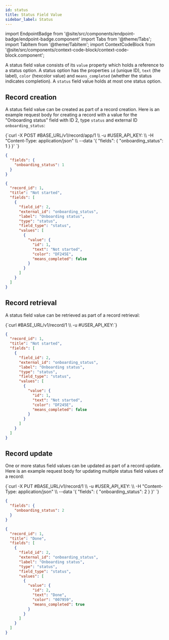 ```yaml
---
id: status
title: Status Field Value
sidebar_label: Status
---
```


import EndpointBadge from '@site/src/components/endpoint-badge/endpoint-badge.component'
import Tabs from '@theme/Tabs';
import TabItem from '@theme/TabItem';
import ContextCodeBlock from '@site/src/components/context-code-block/context-code-block.component';

A status field value consists of its `value` property which holds a reference to a status option. A status option has the properties `id` (unique ID), `text` (the label), `color` (hexcolor value) and `means_completed` (whether the status indicates completion). A `status` field value holds at most one status option.

## Record creation

<EndpointBadge method="POST" url="https://api.tapeapp.com/v1/record/app/{app_id}" />

A status field value can be created as part of a record creation. Here is an example request body for creating a record with a value for the "Onboarding status" field with ID 2, type `status` and external ID `onboarding_status`:

<Tabs defaultValue="curl">

<TabItem value="curl" label="cURL">
<ContextCodeBlock language="shell" title='➡️      Request'>
{`curl -X POST #BASE_URL/v1/record/app/1  \\
  -u #USER_API_KEY: \\
  -H "Content-Type: application/json" \\
  --data '{
    "fields": {
      "onboarding_status": 1
    }
  }' 
`}
</ContextCodeBlock>
</TabItem>

<TabItem value="json" label="JSON">

```json title="➡️      Request">
{
  "fields": {
    "onboarding_status": 1
  }
}
```

</TabItem>
</Tabs>

```json title="⬅️      Response"
{
  "record_id": 1,
  "title": "Not started",
  "fields": [
    {
      "field_id": 2,
      "external_id": "onboarding_status",
      "label": "Onboarding status",
      "type": "status",
      "field_type": "status",
      "values": [
        {
          "value": {
            "id": 1,
            "text": "Not started",
            "color": "DF245E",
            "means_completed": false
          }
        }
      ]
    }
  ]
}
```

## Record retrieval

<EndpointBadge method="GET" url="https://api.tapeapp.com/v1/record/{record_id}" />

A status field value can be retrieved as part of a record retrieval:

<ContextCodeBlock language="shell" title='➡️      Request'>
{`curl #BASE_URL/v1/record/1 \\
  -u #USER_API_KEY:`}
</ContextCodeBlock>

```json title='⬅️      Response'
{
  "record_id": 1,
  "title": "Not started",
  "fields": [
    {
      "field_id": 2,
      "external_id": "onboarding_status",
      "label": "Onboarding status",
      "type": "status",
      "field_type": "status",
      "values": [
        {
          "value": {
            "id": 1,
            "text": "Not started",
            "color": "DF245E",
            "means_completed": false
          }
        }
      ]
    }
  ]
}
```

## Record update

<EndpointBadge method="PUT" url="https://api.tapeapp.com/v1/record/{record_id}" />

One or more status field values can be updated as part of a record update. Here is an example request body for updating multiple status field values of a record:

<Tabs defaultValue="curl">

<TabItem value="curl" label="cURL">
<ContextCodeBlock language="shell" title='➡️      Request'>
{`curl -X PUT #BASE_URL/v1/record/1  \\
  -u #USER_API_KEY: \\
  -H "Content-Type: application/json" \\
  --data '{
    "fields": {
      "onboarding_status": 2
    }
  }' 
`}
</ContextCodeBlock>
</TabItem>

<TabItem value="json" label="JSON">

```json title="➡️      Request">
{
  "fields": {
    "onboarding_status": 2
  }
}
```

</TabItem>
</Tabs>

```json title='⬅️      Response'
{
  "record_id": 1,
  "title": "Done",
  "fields": [
    {
      "field_id": 2,
      "external_id": "onboarding_status",
      "label": "Onboarding status",
      "type": "status",
      "field_type": "status",
      "values": [
        {
          "value": {
            "id": 2,
            "text": "Done",
            "color": "007959",
            "means_completed": true
          }
        }
      ]
    }
  ]
}
```
